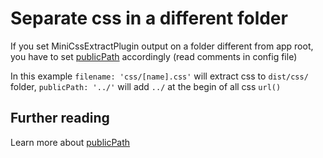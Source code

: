 # Separate css in a different folder

If you set MiniCssExtractPlugin output on a folder different from app root, you have to set [publicPath](https://github.com/webpack-contrib/mini-css-extract-plugin#configuration) accordingly (read comments in config file)

In this example `filename: 'css/[name].css'` will extract css to `dist/css/` folder, `publicPath: '../'` will add `../` at the begin of all css `url()`

## Further reading

Learn more about [publicPath](../publicpath)